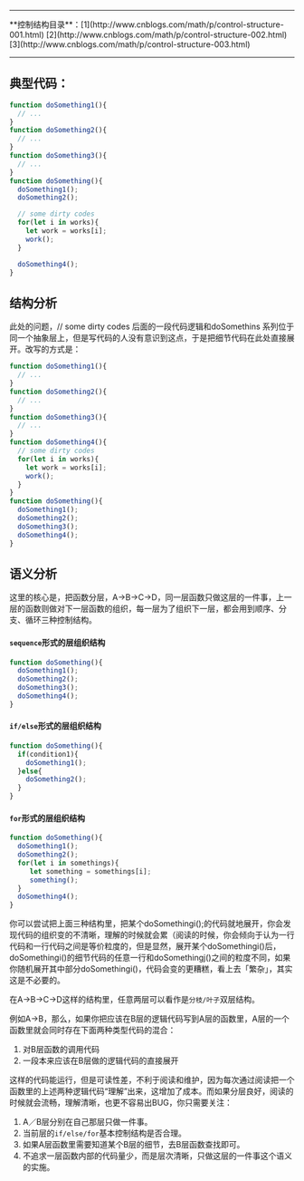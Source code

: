 <hr/>
**控制结构目录**：[1](http://www.cnblogs.com/math/p/control-structure-001.html) [2](http://www.cnblogs.com/math/p/control-structure-002.html) [3](http://www.cnblogs.com/math/p/control-structure-003.html)
<hr/>

## 典型代码：

```javascript
function doSomething1(){
  // ...
}
function doSomething2(){
  // ...
}
function doSomething3(){
  // ...
}
function doSomething(){
  doSomething1();
  doSomething2();

  // some dirty codes
  for(let i in works){
    let work = works[i];
    work();
  }

  doSomething4();
}
```

## 结构分析

此处的问题，// some dirty codes 后面的一段代码逻辑和doSomethins 系列位于同一个抽象层上，但是写代码的人没有意识到这点，于是把细节代码在此处直接展开。改写的方式是：

```javascript
function doSomething1(){
  // ...
}
function doSomething2(){
  // ...
}
function doSomething3(){
  // ...
}
function doSomething4(){
  // some dirty codes
  for(let i in works){
    let work = works[i];
    work();
  }
}
function doSomething(){
  doSomething1();
  doSomething2();
  doSomething3();
  doSomething4();
}
```

## 语义分析

这里的核心是，把函数分层，A->B->C->D，同一层函数只做这层的一件事，上一层的函数则做对下一层函数的组织，每一层为了组织下一层，都会用到顺序、分支、循环三种控制结构。

#### `sequence`形式的层组织结构
```javascript
function doSomething(){
  doSomething1();
  doSomething2();
  doSomething3();
  doSomething4();
}
```

#### `if/else`形式的层组织结构
```javascript
function doSomething(){
  if(condition1){
    doSomething1();
  }else{
    doSomething2();
  }
}
```

#### `for`形式的层组织结构
```javascript
function doSomething(){
  doSomething1();
  doSomething2();
  for(let i in somethings){
     let something = somethings[i];
     something();
  }
  doSomething4();
}
```

你可以尝试把上面三种结构里，把某个doSomethingi();的代码就地展开，你会发现代码的组织变的不清晰，理解的时候就会累（阅读的时候，你会倾向于认为一行代码和一行代码之间是等价粒度的，但是显然，展开某个doSomethingi()后，doSomethingi()的细节代码的任意一行和doSomethingj()之间的粒度不同，如果你随机展开其中部分doSomethingi()，代码会变的更糟糕，看上去「繁杂」，其实这是不必要的。

在A->B->C->D这样的结构里，任意两层可以看作是`分枝/叶子`双层结构。

例如A->B，那么，如果你把应该在B层的逻辑代码写到A层的函数里，A层的一个函数里就会同时存在下面两种类型代码的混合：
1.  对B层函数的调用代码
2.  一段本来应该在B层做的逻辑代码的直接展开

这样的代码能运行，但是可读性差，不利于阅读和维护，因为每次通过阅读把一个函数里的上述两种逻辑代码“理解”出来，这增加了成本。而如果分层良好，阅读的时候就会流畅，理解清晰，也更不容易出BUG，你只需要关注：
1. A／B层分别在自己那层只做一件事。
2. 当前层的`if/else/for`基本控制结构是否合理。
3. 如果A层函数里需要知道某个B层的细节，去B层函数查找即可。
4. 不追求一层函数内部的代码量少，而是层次清晰，只做这层的一件事这个语义的实施。